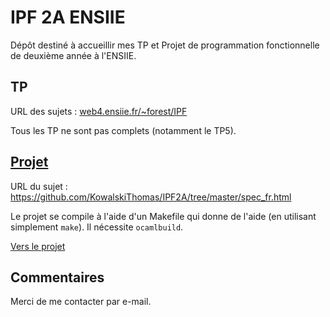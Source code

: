 # IPF 2A ENSIIE

Dépôt destiné à accueillir mes TP et Projet de programmation fonctionnelle de deuxième année à l'ENSIIE.

## TP

URL des sujets : [web4.ensiie.fr/~forest/IPF](http://web4.ensiie.fr/~forest/IPF/)

Tous les TP ne sont pas complets (notamment le TP5). 

## [Projet](https://github.com/KowalskiThomas/IPF2A/tree/master/Projet)

URL du sujet : https://github.com/KowalskiThomas/IPF2A/tree/master/spec_fr.html

Le projet se compile à l'aide d'un Makefile qui donne de l'aide (en utilisant simplement `make`). Il nécessite `ocamlbuild`.

[Vers le projet](https://github.com/KowalskiThomas/IPF2A/tree/master/TravellingSalesman)

## Commentaires

Merci de me contacter par e-mail.
